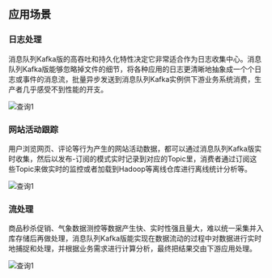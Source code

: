 ## 应用场景

### 日志处理
消息队列Kafka版的高吞吐和持久化特性决定它非常适合作为日志收集中心。消息队列Kafka版能够忽略掉文件的细节，将各种应用的日志更清晰地抽象成一个个日志或事件的消息流，批量异步发送到消息队列Kafka实例供下游业务系统消费，生产者几乎感受不到性能的开支。

![查询1](https://github.com/jdcloudcom/cn/blob/Kafka/image/Internet-Middleware/JCS-for-Kafka/日志聚合场景.png)

### 网站活动跟踪
用户浏览网页、评论等行为产生的网站活动数据，都可以通过消息队列Kafka版实时收集，然后以发布-订阅的模式实时记录到对应的Topic里，消费者通过订阅这些Topic来做实时的监控或者加载到Hadoop等离线仓库进行离线统计分析等。

![查询1](https://github.com/jdcloudcom/cn/blob/Kafka/image/Internet-Middleware/JCS-for-Kafka/网站活动场景.png)

### 流处理
商品秒杀促销、气象数据测控等数据产生快、实时性强且量大，难以统一采集并入库存储后再做处理，消息队列Kafka版能实现在数据流动的过程中对数据进行实时地捕捉和处理，并根据业务需求进行计算分析，最终把结果交由下游应用处理。

![查询1](https://github.com/jdcloudcom/cn/blob/Kafka/image/Internet-Middleware/JCS-for-Kafka/流处理场景.png)
